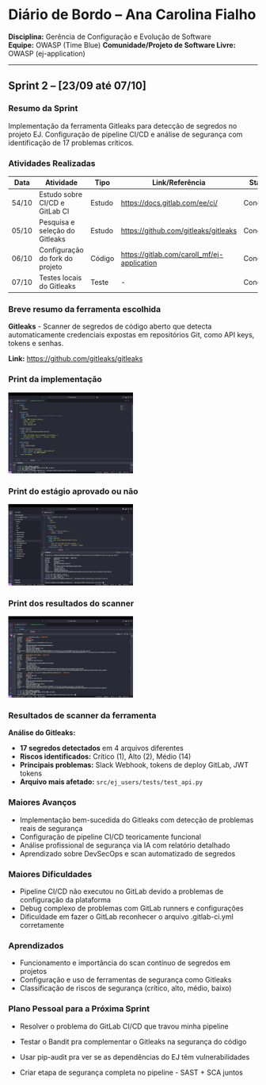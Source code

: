 # Diário de Bordo – Ana Carolina Fialho

**Disciplina:** Gerência de Configuração e Evolução de Software  
**Equipe:** OWASP (Time Blue)
**Comunidade/Projeto de Software Livre:** OWASP (ej-application)

---

## Sprint 2 – [23/09 até 07/10]

### Resumo da Sprint

Implementação da ferramenta Gitleaks para detecção de segredos no projeto EJ. Configuração de pipeline CI/CD e análise de segurança com identificação de 17 problemas críticos.

### Atividades Realizadas

| Data | Atividade | Tipo | Link/Referência | Status |
|------|-----------|------|-----------------|---------|
| 54/10 | Estudo sobre CI/CD e GitLab CI | Estudo | https://docs.gitlab.com/ee/ci/ | Concluído |
| 05/10 | Pesquisa e seleção do Gitleaks | Estudo | https://github.com/gitleaks/gitleaks | Concluído |
| 06/10 | Configuração do fork do projeto | Código | https://gitlab.com/caroll_mf/ej-application | Concluído |
| 07/10 | Testes locais do Gitleaks | Teste | - | Concluído |


### Breve resumo da ferramenta escolhida

**Gitleaks** - Scanner de segredos de código aberto que detecta automaticamente credenciais expostas em repositórios Git, como API keys, tokens e senhas.

**Link:** https://github.com/gitleaks/gitleaks

### Print da implementação
<img src="/imgs/gitleaks-terminal.jpeg" width="50%" alt="Implementação Gitleaks">

### Print do estágio aprovado ou não
<img src="/imgs/pipeline-status.jpeg" width="50%" alt="Pipeline Status">

### Print dos resultados do scanner
<img src="/imgs/resultados.jpeg" width="50%" alt="Resultados Gitleaks">

### Resultados de scanner da ferramenta

**Análise do Gitleaks:**

- **17 segredos detectados** em 4 arquivos diferentes
- **Riscos identificados:** Crítico (1), Alto (2), Médio (14)
- **Principais problemas:** Slack Webhook, tokens de deploy GitLab, JWT tokens
- **Arquivo mais afetado:** `src/ej_users/tests/test_api.py`

### Maiores Avanços

* Implementação bem-sucedida do Gitleaks com detecção de problemas reais de segurança
* Configuração de pipeline CI/CD teoricamente funcional
* Análise profissional de segurança via IA com relatório detalhado
* Aprendizado sobre DevSecOps e scan automatizado de segredos

### Maiores Dificuldades

* Pipeline CI/CD não executou no GitLab devido a problemas de configuração da plataforma
* Debug complexo de problemas com GitLab runners e configurações
* Dificuldade em fazer o GitLab reconhecer o arquivo .gitlab-ci.yml corretamente

### Aprendizados

* Funcionamento e importância do scan contínuo de segredos em projetos
* Configuração e uso de ferramentas de segurança como Gitleaks
* Classificação de riscos de segurança (crítico, alto, médio, baixo)

### Plano Pessoal para a Próxima Sprint

* Resolver o problema do GitLab CI/CD que travou minha pipeline

* Testar o Bandit pra complementar o Gitleaks na segurança do código

* Usar pip-audit pra ver se as dependências do EJ têm vulnerabilidades

* Criar etapa de segurança completa no pipeline - SAST + SCA juntos

